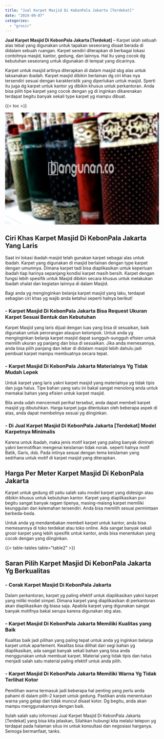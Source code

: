 ```yaml
---
title: "Jual Karpet Masjid Di KebonPala Jakarta [Terdekat]"
date: "2024-09-07"
categories: 
  - "grosir"
---
```


**Jual Karpet Masjid Di KebonPala Jakarta \[Terdekat\]** – Karpet ialah sebuah alas tebal yang digunakan untuk tapakan seseorang disaat berada di didalam sebuah ruangan. Karpet sendiri diterapkan di berbagai lokasi contohnya masjid, kantor, gedung, dan lainnya. Hal itu yang cocok dg kebutuhan seseorang untuk digunakan di tempat yang dicarinya.

Karpet untuk masjid artinya diterapkan di dalam masjid sbg alas untuk laksanakan ibadah. Karpet masjid dibikin berlainan dg ciri khas nya tersendiri sesuai dengan karakteristik yang diperlukan untuk masjid. Sperti itu juga dg karpet untuk kantor yg dibikin khusus untuk perkantoran. Anda bisa pilih tipe karpet yang cocok dengan yg di inginkan dikarenakan terdapat begitu banyak sekali type karpet yg mampu dibuat.

{{< toc >}}

![Jual Karpet Masjid Di KebonPala Jakarta [Terdekat]](/images/grosir-karpet-murah-52.png)

## Ciri Khas Karpet Masjid Di KebonPala Jakarta Yang Laris

Saat ini lokasi ibadah masjid telah gunakan karpet sebagai alas untuk ibadah. Karpet yang digunakan di masjid berlainan dengan type karpet dengan umumnya. Dimana karpet tadi bisa diaplikasikan untuk keperluan ibadah tiap harinya sepanjang kondisi karpet masih bersih. Karpet dengan fungsi lebih spesifik untuk Masjid dibikin secara khusus untuk melakukan ibadah shalat dan kegiatan lainnya di dalam Masjid.

Bagi anda yg menginginkan belanja karpet masjid yang laku, terdapat sebagian ciri khas yg wajib anda ketahui seperti halnya berikut!

### \- Karpet Masjid Di KebonPala Jakarta Bisa Request Ukuran Karpet Sesuai Bentuk dan Kebutuhan

Karpet Masjid yang laris dijual dengan luas yang bisa di sesuaikan, baik digunakan untuk perorangan ataupun kelompok. Untuk anda yg menginginkan belanja karpet masjid dapat sungguh-sungguh efisien untuk memliih ukuran yg panjang dan bisa di sesuaikan. Jika anda memesannya, anda bisa pilih panjang dan lebar di didalam masjid lebih dahulu jadi pembuat karpet mampu membuatnya secara tepat.

### \- Karpet Masjid Di KebonPala Jakarta Materialnya Yg Tidak Mudah Lepek

Untuk karpet yang laris yakni karpet masjid yang materialnya yg tidak tipis dan juga halus. Tipe bahan yang satu ini bakal sangat menolong anda untuk memakai bahan yang efisien untuk karpet masjid.

Bila anda udah mencermati perihal tersebut, anda dapat membeli karpet masjid yg dibutuhkan. Harga karpet juga ditentukan oleh beberapa aspek di atas, anda dapat membelinya sesuai yg diinginkan.

### \- Di Jual Karpet Masjid Di KebonPala Jakarta \[Terdekat\] Model Karpetnya Minimalis

Karena untuk ibadah, maka jenis motif karpet yang paling banyak diminati yakni bermotifkan mengenai keislaman tidak norak. seperti halnya motif Batik, Garis, dsb. Pada intinya sesuai dengan tema keislaman yang sedrhana untuk motif di karpet masjid yang diterapkan.

## Harga Per Meter Karpet Masjid Di KebonPala Jakarta

Karpet untuk gedung dll yaitu salah satu model karpet yang didesign atau dibikin khusus untuk kebutuhan kantor. Karpet yang diaplikasikan pun begitu sangat banyak ragam tipenya, masing-maisng karpet memiliki keunggulan dan kelemahan tersendiri. Anda bisa memilih sesuai permintaan berbeda-beda.

Untuk anda yg mendambakan membeli karpet untuk kantor, anda bisa memesannya di toko terdekat atau toko online. Ada sangat banyak sekali grosir karpet yang lebih spesifik untuk kantor, anda bisa menentukan yang cocok dengan yang diinginkan.

{{< table-tables table="table2" >}}

## Saran Pilih Karpet Masjid Di KebonPala Jakarta Yg Berkualitas

### \- Corak Karpet Masjid Di KebonPala Jakarta

Dalam perkantoran, karpet yg paling efektif untuk diaplikasikan yakni karpet yang miliki model simpel. Dimana karpet yang diaplikasikan di perkantoran akan diaplikasikan dg biasa saja. Apabila karpet yang digunakan sangat banyak motifnya bakal serupa karena digunakan sbg alas.

### \- Karpet Masjid Di KebonPala Jakarta Memiliki Kualitas yang Baik

Kualitas baik jadi pilihan yang paling tepat untuk anda yg inginkan belanja karpet untuk apartement. Kwalitas bisa dilihat dari segi bahan yg diaplikasikan, ada sangat banyak sekali bahan yang bisa anda menggunakan untuk membuat karpet. Material yang tidak tipis dan halus menjadi salah satu material paling efektif untuk anda pilih.

### \- Karpet Masjid Di KebonPala Jakarta Memiliki Warna Yg Tidak Terlihat Kotor

Pemilihan warna termasuk jadi beberapa hal penting yang perlu anda pahami di dalam pilih-2 karpet untuk gedung. Pastikan anda menentukan warna yang gelap dan tidak muncul disaat kotor. Dg begitu, anda akan mampu menggunakannya dengan baik.

Itulah salah satu informasi Jual Karpet Masjid Di KebonPala Jakarta \[Terdekat\] yang bisa kita jelaskan, Silahkan hubungi kita melalui telepon yg terdapat pada halaman situs ini untuk konsultasi dan negosiasi harganya. Semoga bermanfaat, tanks.
